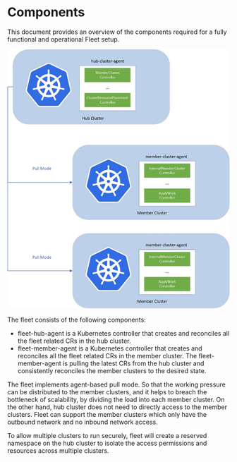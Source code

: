 # Components

This document provides an overview of the components required for a fully functional and operational Fleet setup.

![](architecture.jpg)

The fleet consists of the following components:
- fleet-hub-agent is a Kubernetes controller that creates and reconciles all the fleet related CRs in the hub cluster.
- fleet-member-agent is a Kubernetes controller that creates and reconciles all the fleet related CRs in the member cluster.
The fleet-member-agent is pulling the latest CRs from the hub cluster and consistently reconciles the member clusters to
the desired state.

The fleet implements agent-based pull mode. So that the working pressure can be distributed to the member clusters, and it
helps to breach the bottleneck of scalability, by dividing the load into each member cluster. On the other hand, hub
cluster does not need to directly access to the member clusters. Fleet can support the member clusters which only have 
the outbound network and no inbound network access.

To allow multiple clusters to run securely, fleet will create a reserved namespace on the hub cluster to isolate the access permissions and
resources across multiple clusters.